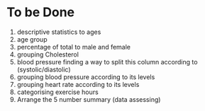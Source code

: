 # To be Done
1. descriptive statistics to ages
2. age group
3. percentage of total to male and female
4. grouping Cholesterol
5. blood pressure finding a way to split this column according to (systolic/diastolic)
6. grouping blood pressure according to its levels
7. grouping heart rate according to its levels
8. categorising exercise hours
9. Arrange the 5 number summary (data assessing)
